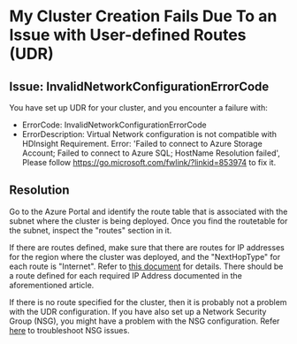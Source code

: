 
# My Cluster Creation Fails Due To an Issue with User-defined Routes (UDR)

## Issue: InvalidNetworkConfigurationErrorCode
You have set up UDR for your cluster, and you encounter a failure with:
* ErrorCode: InvalidNetworkConfigurationErrorCode
* ErrorDescription: Virtual Network configuration is not compatible with HDInsight Requirement. Error: 'Failed to connect to Azure Storage Account; Failed to connect to Azure SQL; HostName Resolution failed', Please follow https://go.microsoft.com/fwlink/?linkid=853974 to fix it.

## Resolution
Go to the Azure Portal and identify the route table that is associated with the subnet where the cluster is being deployed. Once you find the routetable for the subnet, inspect the "routes" section in it.

If there are routes defined, make sure that there are routes for IP addresses for the region where the cluster was deployed, and the "NextHopType" for each route is "Internet". Refer to [this document](https://docs.microsoft.com/en-us/azure/hdinsight/hdinsight-extend-hadoop-virtual-network#hdinsight-ip) for details. There should be a route defined for each required IP Address documented in the aforementioned article.

If there is no route specified for the cluster, then it is probably not a problem with the UDR configuration. If you have also set up a Network Security Group (NSG), you might have a problem with the NSG configuration. Refer [here](https://hdinsight.github.io/ClusterCRUD/hdinsight-nsg.html) to troubleshoot NSG issues.
